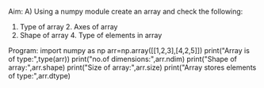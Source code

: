 Aim:
A) Using a numpy module create an array and check the following:
1. Type of array 2. Axes of array
3. Shape of array 4. Type of elements in array


Program:
import numpy as np
arr=np.array([[1,2,3],[4,2,5]])
print("Array is of type:",type(arr))
print("no.of dimensions:",arr.ndim)
print("Shape of array:",arr.shape)
print("Size of array:",arr.size)
print("Array stores elements of type:",arr.dtype)